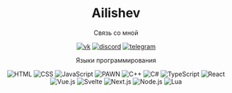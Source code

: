 <div id="header" align="center">
  <h1 align="center">Ailishev</h1>
</div>
<div id="links" align="center">
  <p>Связь со мной</p>
  <a href="https://vk.com/pasterbugtracker"><img src="https://img.shields.io/badge/%D0%92%D0%9A%D0%BE%D0%BD%D1%82%D0%B0%D0%BA%D1%82%D0%B5-4680C2?style=for-the-badge&logo=vk&logoColor=white" alt="vk" /></a>
  <a href=""><img src="https://img.shields.io/badge/Discord-7289DA?style=for-the-badge&logo=discord&logoColor=white" alt="discord" /></a>
  <a href="https://t.me/mystecode"><img src="https://img.shields.io/badge/Telegram-2CA5E0?style=for-the-badge&logo=telegram&logoColor=white" alt="telegram" /></a>
</div>
<div id="skills" align="center">
  <p>Языки программирования</p>
  <img src="https://img.shields.io/badge/HTML-239120?style=for-the-badge&logo=html5&logoColor=white" alt="HTML" />
  <img src="https://img.shields.io/badge/CSS-1572B6?style=for-the-badge&logo=css3&logoColor=white" alt="CSS" />
  <img src="https://img.shields.io/badge/JavaScript-F7DF1E?style=for-the-badge&logo=javascript&logoColor=black" alt="JavaScript" />
  <img src="https://img.shields.io/badge/PAWN-34FA34?style=for-the-badge&logo=PAWN&logoColor=white" alt="PAWN" />
  <img src="https://img.shields.io/badge/C++-00599C?style=for-the-badge&logo=cplusplus&logoColor=white" alt="C++" />
  <img src="https://img.shields.io/badge/C%23-239120?style=for-the-badge&logo=csharp&logoColor=white" alt="C#" />
  <img src="https://img.shields.io/badge/TypeScript-007ACC?style=for-the-badge&logo=typescript&logoColor=white" alt="TypeScript" />
  <img src="https://img.shields.io/badge/React-20232A?style=for-the-badge&logo=react&logoColor=61DAFB" alt="React" />
  <img src="https://img.shields.io/badge/Vue.js-35495E?style=for-the-badge&logo=vuedotjs&logoColor=4FC08D" alt="Vue.js" />
  <img src="https://img.shields.io/badge/Svelte-FF3E00?style=for-the-badge&logo=svelte&logoColor=white" alt="Svelte" />
  <img src="https://img.shields.io/badge/Next-black?style=for-the-badge&logo=nextdotjs&logoColor=white" alt="Next.js" />
  <img src="https://img.shields.io/badge/Node.js-43853D?style=for-the-badge&logo=nodedotjs&logoColor=white" alt="Node.js" />
  <img src="https://img.shields.io/badge/Lua-2C2D72?style=for-the-badge&logo=lua&logoColor=white" alt="Lua" />
</div>
